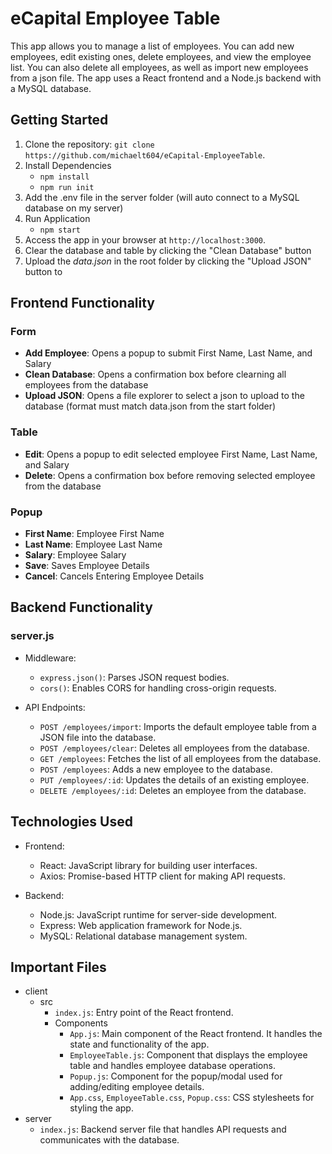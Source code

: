# eCapital Employee Table

This app allows you to manage a list of employees. You can add new employees, edit existing ones, delete employees, and view the employee list. You can also delete all employees, as well as import new employees from a json file. The app uses a React frontend and a Node.js backend with a MySQL database.

## Getting Started

1. Clone the repository: `git clone https://github.com/michaelt604/eCapital-EmployeeTable`.
2. Install Dependencies
    - `npm install`
    - `npm run init`
3. Add the .env file in the server folder (will auto connect to a MySQL database on my server)
4. Run Application
    - `npm start`
5. Access the app in your browser at `http://localhost:3000`.
6. Clear the database and table by clicking the "Clean Database" button
7. Upload the *data.json* in the root folder by clicking the "Upload JSON" button to

## Frontend Functionality

### Form

-   **Add Employee**: Opens a popup to submit First Name, Last Name, and Salary
-   **Clean Database**: Opens a confirmation box before clearning all employees from the database
-   **Upload JSON**: Opens a file explorer to select a json to upload to the database (format must match data.json from the start folder)

### Table

-   **Edit**: Opens a popup to edit selected employee First Name, Last Name, and Salary
-   **Delete**: Opens a confirmation box before removing selected employee from the database

### Popup

-   **First Name**: Employee First Name
-   **Last Name**: Employee Last Name
-   **Salary**: Employee Salary
-   **Save**: Saves Employee Details
-   **Cancel**: Cancels Entering Employee Details

## Backend Functionality

### server.js

-   Middleware:

    -   `express.json()`: Parses JSON request bodies.
    -   `cors()`: Enables CORS for handling cross-origin requests.

-   API Endpoints:
    -   `POST /employees/import`: Imports the default employee table from a JSON file into the database.
    -   `POST /employees/clear`: Deletes all employees from the database.
    -   `GET /employees`: Fetches the list of all employees from the database.
    -   `POST /employees`: Adds a new employee to the database.
    -   `PUT /employees/:id`: Updates the details of an existing employee.
    -   `DELETE /employees/:id`: Deletes an employee from the database.

## Technologies Used

-   Frontend:

    -   React: JavaScript library for building user interfaces.
    -   Axios: Promise-based HTTP client for making API requests.

-   Backend:
    -   Node.js: JavaScript runtime for server-side development.
    -   Express: Web application framework for Node.js.
    -   MySQL: Relational database management system.

## Important Files
-   client 
    - src
        - `index.js`: Entry point of the React frontend.
        - Components
            - `App.js`: Main component of the React frontend. It handles the state and functionality of the app.
            - `EmployeeTable.js`: Component that displays the employee table and handles employee database operations.
            - `Popup.js`: Component for the popup/modal used for adding/editing employee details.
            - `App.css`, `EmployeeTable.css`, `Popup.css`: CSS stylesheets for styling the app.
-   server
    - `index.js`: Backend server file that handles API requests and communicates with the database.
